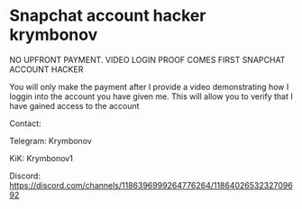 # Snapchat account hacker krymbonov
NO UPFRONT PAYMENT. VIDEO LOGIN PROOF COMES FIRST
SNAPCHAT ACCOUNT HACKER


You will only make the payment after I provide a video demonstrating how I loggin into the account you have given me. This will allow you to verify that I have gained access to the account


Contact:

Telegram: Krymbonov

KiK: Krymbonov1

Discord: https://discord.com/channels/1186396999264776264/1186402653232709692
